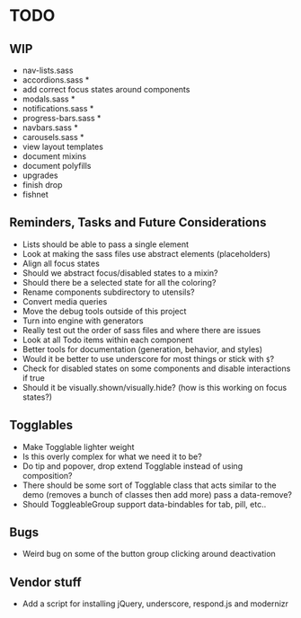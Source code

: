 
# TODO

## WIP
- nav-lists.sass
- accordions.sass *
- add correct focus states around components
- modals.sass *
- notifications.sass *
- progress-bars.sass *
- navbars.sass *
- carousels.sass *
- view layout templates
- document mixins
- document polyfills
- upgrades
- finish drop
- fishnet

## Reminders, Tasks and Future Considerations
- Lists should be able to pass a single element
- Look at making the sass files use abstract elements (placeholders)
- Align all focus states
- Should we abstract focus/disabled states to a mixin?
- Should there be a selected state for all the coloring?
- Rename components subdirectory to utensils?
- Convert media queries
- Move the debug tools outside of this project
- Turn into engine with generators
- Really test out the order of sass files and where there are issues
- Look at all Todo items within each component
- Better tools for documentation (generation, behavior, and styles)
- Would it be better to use underscore for most things or stick with `$`?
- Check for disabled states on some components and disable interactions
  if true
- Should it be visually.shown/visually.hide? (how is this working on
  focus states?)

## Togglables
- Make Togglable lighter weight
- Is this overly complex for what we need it to be?
- Do tip and popover, drop extend Togglable instead of using composition?
- There should be some sort of Togglable class that acts similar to the
  demo (removes a bunch of classes then add more) pass a data-remove?
- Should ToggleableGroup support data-bindables for tab, pill, etc..

## Bugs
- Weird bug on some of the button group clicking around deactivation

## Vendor stuff
- Add a script for installing jQuery, underscore, respond.js and
  modernizr

